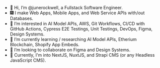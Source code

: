 - 👋 Hi, I’m @junerockwell, a Fullstack Software Engineer.
- 🎆 I make Web Apps, Mobile Apps, and Web Service APIs with/out Databases.
- 👀 I’m interested in AI Model APIs, AWS, Git Workflows, CI/CD with GitHub Actions, Cypress E2E Testings, Unit Testings, DevOps, Figma, Design Systems.
- 🌱 I’m currently learning / researching AI Model APIs, Etherium Blockchain, Shopify App Embeds.
- 💞️ I’m looking to collaborate on Figma and Design Systems.
- 🤩 Currently, I'm into NextJS, NuxtJS, and Strapi CMS (or any Headless JavaScript CMS).

<!---
junerockwell/junerockwell is a ✨ special ✨ repository because its `README.md` (this file) appears on your GitHub profile.
You can click the Preview link to take a look at your changes.
--->
